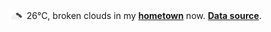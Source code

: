 <img src="assets/weather.png?hour=2024-07-10-23" alt="broken clouds" width="25" height="25" style="vertical-align:middle;position:relative;top:-1pt;"/> 26&deg;C, broken clouds in my [**hometown**](https://en.wikipedia.org/wiki/Beijing) now. [**Data source**](https://openweathermap.org/).

